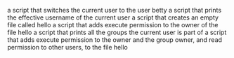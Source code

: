 a script that switches the current user to the user betty
 a script that prints the effective username of the current user 
a script that creates an empty file called hello
 a script that adds execute permission to the owner of the file hello
a script that prints all the groups the current user is part of
a script that adds execute permission to the owner and the group owner, and read permission to other users, to the file hello
